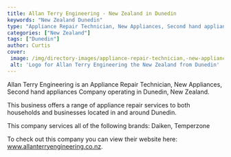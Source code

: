 ```yaml
---
title: Allan Terry Engineering - New Zealand in Dunedin
keywords: "New Zealand Dunedin"
type: "Appliance Repair Technician, New Appliances, Second hand appliances"
categories: ["New Zealand"]
tags: ["Dunedin"]
author: Curtis
cover: 
 image: /img/directory-images/appliance-repair-technician,-new-appliances,-second-hand-appliances/allan-terry-engineering.webp
 alt: 'Logo for Allan Terry Engineering the New Zealand from Dunedin'
---
```


Allan Terry Engineering is an Appliance Repair Technician, New Appliances, Second hand appliances Company operating in Dunedin, New Zealand.

This business offers a range of appliance repair services to both households and businesses located in and around Dunedin.

This company services all of the following brands: Daiken, Temperzone

To check out this company you can view their website here: www.allanterryengineering.co.nz.
